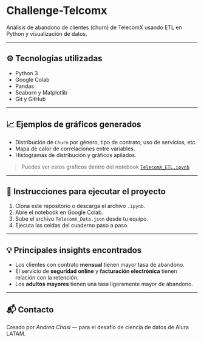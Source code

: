# Challenge-Telcomx
Análisis de abandono de clientes (churn) de TelecomX usando ETL en Python y visualización de datos.

---

## ⚙️ Tecnologías utilizadas

- Python 3
- Google Colab
- Pandas
- Seaborn y Matplotlib
- Git y GitHub

---

## 📈 Ejemplos de gráficos generados

- Distribución de `Churn` por género, tipo de contrato, uso de servicios, etc.
- Mapa de calor de correlaciones entre variables.
- Histogramas de distribución y gráficos apilados.

> Puedes ver estos gráficos dentro del notebook [`TelecomX_ETL.ipynb`](TelecomX_ETL.ipynb)

---

## 🧪 Instrucciones para ejecutar el proyecto

1. Clona este repositorio o descarga el archivo `.ipynb`.
2. Abre el notebook en Google Colab.
3. Sube el archivo `TelecomX_Data.json` desde tu equipo.
4. Ejecuta las celdas del cuaderno paso a paso.

---

## 💡 Principales insights encontrados

- Los clientes con contrato **mensual** tienen mayor tasa de abandono.
- El servicio de **seguridad online** y **facturación electrónica** tienen relación con la retención.
- Los **adultos mayores** tienen una tasa ligeramente mayor de abandono.

---

## 📬 Contacto

Creado por *Andrea Chasi* — para el desafío de ciencia de datos de Alura LATAM.
